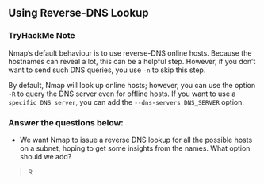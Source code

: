 ##  Using Reverse-DNS Lookup 

### TryHackMe Note

Nmap’s default behaviour is to use reverse-DNS online hosts. Because the hostnames can reveal a lot, this can be a helpful step. However, if you don’t want to send such DNS queries, you use `-n` to skip this step.

By default, Nmap will look up online hosts; however, you can use the option `-R` to query the DNS server even for offline hosts. If you want to use a `specific DNS server`, you can add the `--dns-servers DNS_SERVER` option.

### Answer the questions below:

- We want Nmap to issue a reverse DNS lookup for all the possible hosts on a subnet, hoping to get some insights from the names. What option should we add?
> R
